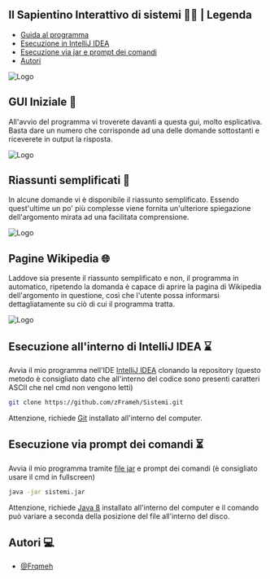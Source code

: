 

## Il Sapientino Interattivo di sistemi 🧑‍🏫 | Legenda

- [Guida al programma](https://github.com/zFrameh/Sistemi/blob/master/README.md#gui-iniziale-)
- [Esecuzione in IntelliJ IDEA](https://github.com/zFrameh/Sistemi/blob/master/README.md#esecuzione-allinterno-di-intellij-idea-)
- [Esecuzione via jar e prompt dei comandi](https://github.com/zFrameh/Sistemi/blob/master/README.md#esecuzione-via-prompt-dei-comandi-)
- [Autori](https://github.com/zFrameh/Sistemi/blob/master/README.md#autori-)

![Logo](https://imgur.com/GFKTjKg.png)

 ## GUI Iniziale 🚀
All'avvio del programma vi troverete davanti a questa gui, molto esplicativa.
Basta dare un numero che corrisponde ad una delle domande sottostanti e riceverete in output la risposta.

![Logo](https://i.imgur.com/CCaKAQR.png)

 ## Riassunti semplificati 📃

In alcune domande vi è disponibile il riassunto semplificato. Essendo quest'ultime un po' più complesse viene fornita un'ulteriore spiegazione dell'argomento mirata ad una facilitata comprensione.

![Logo](https://imgur.com/mf9Vawp.png)

 ## Pagine Wikipedia 🌐

Laddove sia presente il riassunto semplificato e non, il programma in automatico, ripetendo la domanda è capace di aprire la pagina di Wikipedia dell'argomento in questione, così che l'utente possa informarsi dettagliatamente su ciò di cui il programma tratta.

![Logo](https://github.com/zFrameh/Sistemi/blob/master/.idea/gif.gif)

## Esecuzione all'interno di IntelliJ IDEA ⌛

Avvia il mio programma nell'IDE [IntelliJ IDEA](https://www.jetbrains.com/idea/) clonando la repository (questo metodo è consigliato dato che all'interno del codice sono presenti caratteri ASCII che nel cmd non vengono letti)

```bash
git clone https://github.com/zFrameh/Sistemi.git 
```

Attenzione, richiede [Git](https://git-scm.com/) installato all'interno del computer.

## Esecuzione via prompt dei comandi ⏳

Avvia il mio programma tramite [file jar](https://github.com/zFrameh/Sistemi/releases/tag/sids) e prompt dei comandi (è consigliato usare il cmd in fullscreen)

```bash
java -jar sistemi.jar
```
Attenzione, richiede [Java 8](https://www.java.com/en/download/manual.jsp) installato all'interno del computer e il comando può variare a seconda della posizione del file all'interno del disco.


## Autori 💻

- [@Frqmeh](https://zframeh.github.io/FrqmehLinks/)

